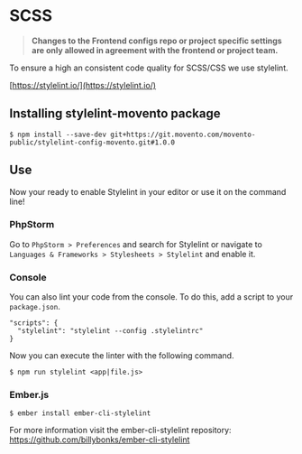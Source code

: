 # SCSS

> **Changes to the Frontend configs repo or project specific settings are only allowed in agreement with the frontend  or project team.**

To ensure a high an consistent code quality for SCSS/CSS we use stylelint.

[https://stylelint.io/](https://stylelint.io/)

## Installing stylelint-movento package

```shell
$ npm install --save-dev git+https://git.movento.com/movento-public/stylelint-config-movento.git#1.0.0
```

## Use

Now your ready to enable Stylelint in your editor or use it on the command line!

### PhpStorm

Go to `PhpStorm > Preferences` and search for Stylelint or navigate to `Languages & Frameworks > Stylesheets > Stylelint` and enable it.

### Console

You can also lint your code from the console. To do this, add a script to your `package.json`.

```
"scripts": {
  "stylelint": "stylelint --config .stylelintrc"
}
```

Now you can execute the linter with the following command.

```
$ npm run stylelint <app|file.js>
```

### Ember.js

```
$ ember install ember-cli-stylelint
```

For more information visit the ember-cli-stylelint repository: https://github.com/billybonks/ember-cli-stylelint
